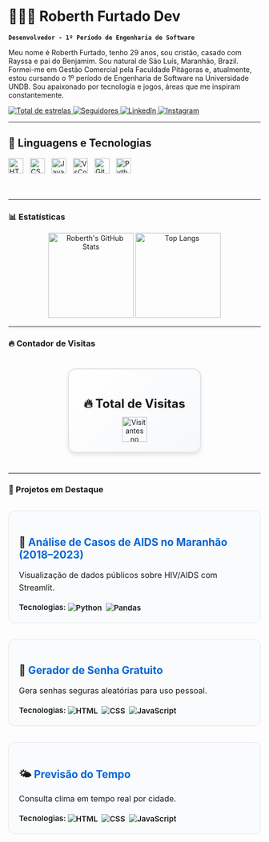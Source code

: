 # 👨🏻‍💻 Roberth Furtado Dev

**`Desenvolvedor - 1º Período de Engenharia de Software`**

Meu nome é Roberth Furtado, tenho 29 anos, sou cristão, casado com Rayssa e pai do Benjamim. Sou natural de São Luís, Maranhão, Brazil. Formei-me em Gestão Comercial pela Faculdade Pitágoras e, atualmente, estou cursando o 1º período de Engenharia de Software na Universidade UNDB. Sou apaixonado por tecnologia e jogos, áreas que me inspiram constantemente.

<p align="left">
  <a href="https://github.com/RoberthFurtadoDev">
    <img 
      alt="Total de estrelas" 
      title="Total de estrelas GitHub" 
      src="https://custom-icon-badges.demolab.com/github/stars/adoDev?color=55960c&style=for-the-badge&labelColor=488207&logo=star&label=estrelas"
    />
  </a>
  <a href="https://github.com/RoberthFurtadoDev?tab=followers">
    <img 
      alt="Seguidores" 
      title="Me siga no GitHub" 
      src="https://custom-icon-badges.demolab.com/github/followers/RoberthFurtadoDev?color=236ad3&labelColor=1155ba&style=for-the-badge&logo=github&label=Seguidores&logoColor=white"
    />
  </a>
  <a href="https://www.linkedin.com/in/roberth-furtado-ferreira-de-oliveira-341146200/">
    <img 
      alt="LinkedIn" 
      title="Me siga no LinkedIn" 
      src="https://img.shields.io/badge/LinkedIn-0077B5?style=for-the-badge&logo=linkedin&logoColor=white"
    />
  </a>
  <a href="https://www.instagram.com/_robertholi/">
    <img 
      alt="Instagram"
      title="Me siga no Instagram" 
      src="https://img.shields.io/badge/Instagram-E4405F?style=for-the-badge&logo=instagram&logoColor=white"
    />
  </a>
</p>

---

<h2> 🤖 Linguagens e Tecnologias </h2>

<img 
  align="left" 
  alt="HTML"
  title="HTML" 
  width="30px" 
  style="padding-right: 10px;" 
  src="https://cdn.jsdelivr.net/gh/devicons/devicon@latest/icons/html5/html5-original.svg" 
/>
<img 
  align="left" 
  alt="CSS" 
  title="CSS"
  width="30px" 
  style="padding-right: 10px;" 
  src="https://cdn.jsdelivr.net/gh/devicons/devicon@latest/icons/css3/css3-original.svg" 
/>
<img 
  align="left" 
  alt="JavaScript" 
  title="JavaScript"
  width="30px" 
  style="padding-right: 10px;" 
  src="https://cdn.jsdelivr.net/gh/devicons/devicon@latest/icons/javascript/javascript-original.svg" 
/>
<img 
  align="left" 
  alt="VsCode" 
  title="VsCode"
  width="30px" 
  style="padding-right: 10px;" 
  src="https://cdn.jsdelivr.net/gh/devicons/devicon@latest/icons/vscode/vscode-original.svg" 
/>
<img 
  align="left" 
  alt="Github" 
  title="GitHub"
  width="30px" 
  style="padding-right: 10px;" 
  src="https://github.com/CyrisXD/CyrisXD/raw/master/assets/Github.png" 
/>
<img 
  align="left" 
  alt="Python" 
  title="Python"
  width="30px" 
  style="padding-right: 10px;" 
  src="https://cdn.jsdelivr.net/gh/devicons/devicon@latest/icons/python/python-original.svg" 
/>

<br><br><br><br>

---

### 📊 Estatísticas 

<p align="center">
  <img 
    alt="Roberth's GitHub Stats"
    height="170"
    src="https://github-readme-stats.vercel.app/api?username=RoberthFurtadoDev&show_icons=true&theme=tokyonight&locale=pt-br&include_all_commits=true"
  />
  <img 
    alt="Top Langs"
    height="170"
    src="https://github-readme-stats.vercel.app/api/top-langs/?username=RoberthFurtadoDev&theme=tokyonight&layout=compact&langs_count=9"
  />
</p>

---

### 🔥 Contador de Visitas

<div align="center" style="margin: 40px 0;">
  <div style="display: inline-block; border: 2px solid #e1e4e8; border-radius: 16px; padding: 20px 30px; background: linear-gradient(135deg,#fff,#f6f8fa); box-shadow: 0 4px 8px rgba(0,0,0,0.1); text-align: center;">
    <h3 style="font-size: 1.5rem; font-weight: 700; margin-bottom: 12px;">🔥 Total de Visitas</h3>
    <img 
      src="https://komarev.com/ghpvc/?username=RoberthFurtadoDev&color=blue&style=for-the-badge&label=VISITAS" 
      alt="Visitantes no perfil" 
      style="height: 50px;"
    />
  </div>
</div>

---

### 🚀 Projetos em Destaque

<div style="border: 1px solid #e1e4e8; border-radius: 12px; padding: 20px; background-color: #fafbfc; margin: 32px 0;">
  <h3 style="font-size: 1.3rem; font-weight: 700; margin-bottom: 12px;">
    🧪 <a href="https://data-sus-hiv.streamlit.app/" style="color: #0366d6; text-decoration: none;">Análise de Casos de AIDS no Maranhão (2018–2023)</a>
  </h3>
  <p style="font-size: 1rem; line-height: 1.6; margin-bottom: 16px;">
    Visualização de dados públicos sobre HIV/AIDS com Streamlit.
  </p>
  <p style="margin: 0; font-weight: 600; font-size: 0.95rem;">
    Tecnologias:
    <img src="https://img.shields.io/badge/-Python-blue?style=flat-square" alt="Python" style="vertical-align: middle; margin: 0 4px 0 0;" />
    <img src="https://img.shields.io/badge/-Pandas-purple?style=flat-square" alt="Pandas" style="vertical-align: middle;" />
  </p>
</div>

<div style="border: 1px solid #e1e4e8; border-radius: 12px; padding: 20px; background-color: #fafbfc; margin: 32px 0;">
  <h3 style="font-size: 1.3rem; font-weight: 700; margin-bottom: 12px;">
    🔐 <a href="https://geradordesenhagratisbob.netlify.app/" style="color: #0366d6; text-decoration: none;">Gerador de Senha Gratuito</a>
  </h3>
  <p style="font-size: 1rem; line-height: 1.6; margin-bottom: 16px;">
    Gera senhas seguras aleatórias para uso pessoal.
  </p>
  <p style="margin: 0; font-weight: 600; font-size: 0.95rem;">
    Tecnologias:
    <img src="https://img.shields.io/badge/-HTML-orange?style=flat-square" alt="HTML" style="vertical-align: middle; margin: 0 4px 0 0;" />
    <img src="https://img.shields.io/badge/-CSS-blue?style=flat-square" alt="CSS" style="vertical-align: middle; margin: 0 4px 0 0;" />
    <img src="https://img.shields.io/badge/-JavaScript-yellow?style=flat-square" alt="JavaScript" style="vertical-align: middle;" />
  </p>
</div>

<div style="border: 1px solid #e1e4e8; border-radius: 12px; padding: 20px; background-color: #fafbfc; margin: 32px 0;">
  <h3 style="font-size: 1.3rem; font-weight: 700; margin-bottom: 12px;">
    🌤️ <a href="https://previsaodotemporoberthdev.netlify.app/" style="color: #0366d6; text-decoration: none;">Previsão do Tempo</a>
  </h3>
  <p style="font-size: 1rem; line-height: 1.6; margin-bottom: 16px;">
    Consulta clima em tempo real por cidade.
  </p>
  <p style="margin: 0; font-weight: 600; font-size: 0.95rem;">
    Tecnologias:
    <img src="https://img.shields.io/badge/-HTML-orange?style=flat-square" alt="HTML" style="vertical-align: middle; margin: 0 4px 0 0;" />
    <img src="https://img.shields.io/badge/-CSS-blue?style=flat-square" alt="CSS" style="vertical-align: middle; margin: 0 4px 0 0;" />
    <img src="https://img.shields.io/badge/-JavaScript-yellow?style=flat-square" alt="JavaScript" style="vertical-align: middle;" />
  </p>
</div>
